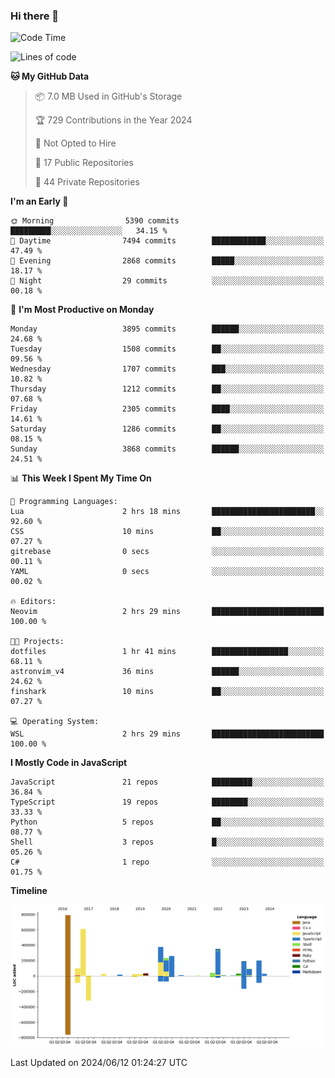 ### Hi there 👋

<!--
**Clumsy-Coder/Clumsy-Coder** is a ✨ _special_ ✨ repository because its `README.md` (this file) appears on your GitHub profile.

Here are some ideas to get you started:

- 🔭 I’m currently working on ...
- 🌱 I’m currently learning ...
- 👯 I’m looking to collaborate on ...
- 🤔 I’m looking for help with ...
- 💬 Ask me about ...
- 📫 How to reach me: ...
- 😄 Pronouns: ...
- ⚡ Fun fact: ...
-->

<!-- anmol098/waka-readme-stats -->
<!--START_SECTION:waka-->
![Code Time](http://img.shields.io/badge/Code%20Time-796%20hrs%205%20mins-blue)

![Lines of code](https://img.shields.io/badge/From%20Hello%20World%20I%27ve%20Written-3.4%20million%20lines%20of%20code-blue)

**🐱 My GitHub Data** 

> 📦 7.0 MB Used in GitHub's Storage 
 > 
> 🏆 729 Contributions in the Year 2024
 > 
> 🚫 Not Opted to Hire
 > 
> 📜 17 Public Repositories 
 > 
> 🔑 44 Private Repositories 
 > 
**I'm an Early 🐤** 

```text
🌞 Morning                5390 commits        █████████░░░░░░░░░░░░░░░░   34.15 % 
🌆 Daytime                7494 commits        ████████████░░░░░░░░░░░░░   47.49 % 
🌃 Evening                2868 commits        █████░░░░░░░░░░░░░░░░░░░░   18.17 % 
🌙 Night                  29 commits          ░░░░░░░░░░░░░░░░░░░░░░░░░   00.18 % 
```
📅 **I'm Most Productive on Monday** 

```text
Monday                   3895 commits        ██████░░░░░░░░░░░░░░░░░░░   24.68 % 
Tuesday                  1508 commits        ██░░░░░░░░░░░░░░░░░░░░░░░   09.56 % 
Wednesday                1707 commits        ███░░░░░░░░░░░░░░░░░░░░░░   10.82 % 
Thursday                 1212 commits        ██░░░░░░░░░░░░░░░░░░░░░░░   07.68 % 
Friday                   2305 commits        ████░░░░░░░░░░░░░░░░░░░░░   14.61 % 
Saturday                 1286 commits        ██░░░░░░░░░░░░░░░░░░░░░░░   08.15 % 
Sunday                   3868 commits        ██████░░░░░░░░░░░░░░░░░░░   24.51 % 
```


📊 **This Week I Spent My Time On** 

```text
💬 Programming Languages: 
Lua                      2 hrs 18 mins       ███████████████████████░░   92.60 % 
CSS                      10 mins             ██░░░░░░░░░░░░░░░░░░░░░░░   07.27 % 
gitrebase                0 secs              ░░░░░░░░░░░░░░░░░░░░░░░░░   00.11 % 
YAML                     0 secs              ░░░░░░░░░░░░░░░░░░░░░░░░░   00.02 % 

🔥 Editors: 
Neovim                   2 hrs 29 mins       █████████████████████████   100.00 % 

🐱‍💻 Projects: 
dotfiles                 1 hr 41 mins        █████████████████░░░░░░░░   68.11 % 
astronvim_v4             36 mins             ██████░░░░░░░░░░░░░░░░░░░   24.62 % 
finshark                 10 mins             ██░░░░░░░░░░░░░░░░░░░░░░░   07.27 % 

💻 Operating System: 
WSL                      2 hrs 29 mins       █████████████████████████   100.00 % 
```

**I Mostly Code in JavaScript** 

```text
JavaScript               21 repos            █████████░░░░░░░░░░░░░░░░   36.84 % 
TypeScript               19 repos            ████████░░░░░░░░░░░░░░░░░   33.33 % 
Python                   5 repos             ██░░░░░░░░░░░░░░░░░░░░░░░   08.77 % 
Shell                    3 repos             █░░░░░░░░░░░░░░░░░░░░░░░░   05.26 % 
C#                       1 repo              ░░░░░░░░░░░░░░░░░░░░░░░░░   01.75 % 
```



**Timeline**

![Lines of Code chart](https://raw.githubusercontent.com/Clumsy-Coder/Clumsy-Coder/main/assets/bar_graph.png)


 Last Updated on 2024/06/12 01:24:27 UTC
<!--END_SECTION:waka-->
